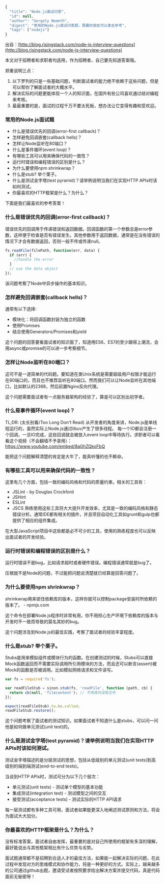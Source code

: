 ```js
{
  "title": "Node.js面试问答",
  "id": null,
  "author": "Gergely Nemeth",
  "digest": "常用的Node.js面试问答题，需要的朋友可以拿去参考",
  "tags": ["nodejs"]
}
```

出自：[http://blog.risingstack.com/node-js-interview-questions](http://blog.risingstack.com/node-js-interview-questions)

本文对于招聘者和求职者均适用，作为招聘者，自己要先知道答案哦。

郑重说明三点：
1. 以下罗列的只是一些基础问题，判断面试者的能力绝不依赖于这些问题，但是可以帮你了解面试者的大概水平。
2. 解决实际的问题更能体现一个人的知识面，在国外有些公司喜欢通过结对编程来考核。
3. 最最重要的是，面试的过程千万不要太死板，想办法让它变得有趣和受欢迎。

### 常用的Node.js面试题

* 什么是错误优先的回调(error-first callback)？
* 怎样避免回调嵌套(callback hells)？
* 怎样让Node监听在80端口？
* 什么是事件循环(event loop)？
* 有哪些工具可以用来确保代码的一致性？
* 运行时错误和编程错误的区别是什么？
* 为什么要使用npm shrinkwrap？
* 什么是stub? 举个栗子。
* 什么是测试金字塔(test pyramid)？请举例说明当我们在实现HTTP APIs时该如何测试。
* 你最喜欢的HTTP框架是什么？为什么？

下面是我们最喜欢的参考答案！

### 什么是错误优先的回调(error-first callback)？

错误优先的回调用于传递错误和返回数据。回调函数的第一个参数总是error参数，这样便于检查是否有错误发生。其他参数用于返回数据，通常是在没有错误的情况下才会有数据返回，否则一般不传或传递null。
```js
fs.readFile(filePath, function(err, data) {  
  if (err) {
    //handle the error
  }
  // use the data object
});
```
该问题考察了Node中异步操作的基本知识。

### 怎样避免回调嵌套(callback hells)？

通常有以下选择:
* 模块化：将回调函数封装为独立的函数
* 使用Promises
* 结合使用Generators/Promises和yield

这个问题的回答要看面试者的知识面了，知道用ES6、ES7的至少跟得上潮流，会用async或promise的可以进一步考察细节。

### 怎样让Node监听在80端口？

这可不是一道简单的代码题。要知道在类Unix系统是需要超级用户权限才能运行在80端口的，而且也不推荐监听在80端口。然而我们可以让Node监听在其他端口，比如默认的2368，然后前置Nginx反向代理。

这个问题需要面试者有一点服务器架构的经验了，算是可以区别出初学者。

### 什么是事件循环(event loop)？

TL;DR: (太长别看/Too Long Don't Read)
从开发者的角度来讲，Node.js是单线程运行的，虽然实际上Node.js通过libuv产生了很多线程。
每一个IO都会注册一个回调，一旦IO完成，这些回调就会被放入event loop中等待执行。求职者可以看看这个视频（不会翻墙不予录用）：https://www.youtube.com/embed/8aGhZQkoFbQ

能把这个问题解释清楚的肯定是大牛了，能真听懂的也不赖😄。

### 有哪些工具可以用来确保代码的一致性？

这里有几个方面，包括一致的编码风格和代码的质量约束。相关的工具有：
* JSLint - by Douglas Crockford
* JSHint
* ESLint
* JSCS
熟练使用这些工具将大大提升开发效率，尤其是一致的编码风格和静态错误分析。通常IDE都有相关的插件，并且项目自动化工具如grunt和gulp也都提供了相应的组件集成。

在大型JavaScript项目中这些都是必不可少的工具，使用的熟练程度也可以反映出面试者的开发经验。

### 运行时错误和编程错误的区别是什么？

运行时错误不是bug，比如请求超时或者硬件错误。编程错误通常就是bug了。

压根就不是Node的问题，不过能把问题说清楚就已经算是回答问题了。

### 为什么要使用npm shrinkwrap？

shrinkwrap用来锁住依赖库的版本，这样你就可以控制package安装时所依赖的版本了。 - npmjs.com

这个命令在部署Node.js程序时非常有用，你不用担心生产环境下依赖库的版本与开发时不一致而导致的莫名其妙的bug。

这个问题涉及到Node.js的最佳实践，考察了面试者的经验丰富程度。

### 什么是stub? 举个栗子。

Stubs是用来模拟组件或模块行为的函数。在创建测试的时候，Stubs可以直接Mock函数返回而不需要实际调用所引用模块的方法，而且还可以断言(assert)被Mock的函数是否被调用。比如模拟网络请求和文件读写。
```js
var fs = require('fs');

var readFileStub = sinon.stub(fs, 'readFile', function (path, cb) {  
  return cb(null, 'filecontent'); // 不用真的读取文件
});

expect(readFileStub).to.be.called;
readFileStub.restore();
```
这个问题考察了面试者的测试知识。如果面试者不知道什么是stubs，可以问一问他是如何做单元测试(unit test)的。

### 什么是测试金字塔(test pyramid)？请举例说明当我们在实现HTTP APIs时该如何测试。

测试金字塔描述的是分层测试的思想，包括从低级别的单元测试(unit tests)到高级别的端到端测试(end-to-end tests)。

当谈到HTTP APIs时，测试可分为以下几个层次：
* 单元测试(unit tests) - 测试单个模型的基本功能
* 集成测试(integration test) - 测试模型之间的交互
* 接受测试(acceptance tests) - 测试实际的HTTP API请求

每一层测试都有多种工具可用，面试者如果能更深入地阐述测试原则和方法，将会为面试大大加分。

### 你最喜欢的HTTP框架是什么？为什么？

没有标准答案，面试者自由发挥，最重要的是对自己所使用的框架有多深的理解，最好能说出与其他框架相比有什么优势与劣势。

面试题通常都不是招聘到合适人才的最佳方法，如果能一起解决实际的问题，在此过程中发现对方的思维模式和协作能力，将是一种更好的方式。实际上，越来越多的公司通过github出题，邀请受试者按照要求给出解决方案并提交代码，真是代码面前无秘密呀！
